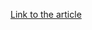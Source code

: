 [Link to the article](https://trendmicro.com/en_us/research/21/j/actors-target-huawei-cloud-using-upgraded-linux-malware-.html)

